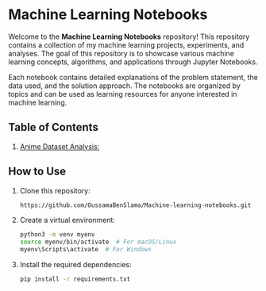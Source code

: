 # Machine Learning Notebooks

Welcome to the **Machine Learning Notebooks** repository! This repository contains a collection of my machine learning projects, experiments, and analyses. The goal of this repository is to showcase various machine learning concepts, algorithms, and applications through Jupyter Notebooks.

Each notebook contains detailed explanations of the problem statement, the data used, and the solution approach. The notebooks are organized by topics and can be used as learning resources for anyone interested in machine learning.

## Table of Contents
1. [Anime Dataset Analysis:](./Data%20visualization/Analysing%20Anime%20Data/Anime-Dataset-Analysis.ipynb)

## How to Use

1. Clone this repository:
   ```bash
   https://github.com/OussamaBenSlama/Machine-learning-notebooks.git
2. Create a virtual environment:
   ```bash
   python3 -m venv myenv
   source myenv/bin/activate  # For macOS/Linux
   myenv\Scripts\activate  # For Windows
3. Install the required dependencies:
   ```bash
   pip install -r requirements.txt
